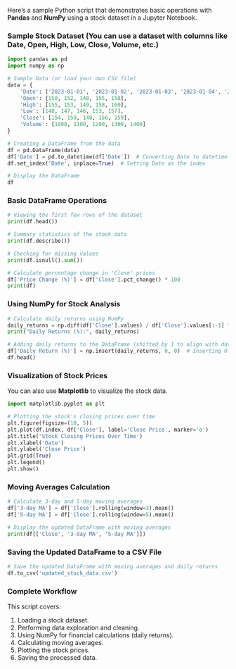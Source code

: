 Here’s a sample Python script that demonstrates basic operations with **Pandas** and **NumPy** using a stock dataset in a Jupyter Notebook.

### Sample Stock Dataset (You can use a dataset with columns like Date, Open, High, Low, Close, Volume, etc.)
```python
import pandas as pd
import numpy as np

# Sample Data (or load your own CSV file)
data = {
    'Date': ['2023-01-01', '2023-01-02', '2023-01-03', '2023-01-04', '2023-01-05'],
    'Open': [150, 152, 148, 155, 158],
    'High': [155, 153, 149, 158, 160],
    'Low': [148, 147, 146, 153, 157],
    'Close': [154, 150, 148, 156, 159],
    'Volume': [1000, 1100, 1200, 1300, 1400]
}

# Creating a DataFrame from the data
df = pd.DataFrame(data)
df['Date'] = pd.to_datetime(df['Date'])  # Converting Date to datetime format
df.set_index('Date', inplace=True)  # Setting Date as the index

# Display the DataFrame
df
```

### Basic DataFrame Operations
```python
# Viewing the first few rows of the dataset
print(df.head())

# Summary statistics of the stock data
print(df.describe())

# Checking for missing values
print(df.isnull().sum())

# Calculate percentage change in 'Close' prices
df['Price Change (%)'] = df['Close'].pct_change() * 100
print(df)
```

### Using NumPy for Stock Analysis
```python
# Calculate daily returns using NumPy
daily_returns = np.diff(df['Close'].values) / df['Close'].values[:-1] * 100
print("Daily Returns (%):", daily_returns)

# Adding daily returns to the DataFrame (shifted by 1 to align with dates)
df['Daily Return (%)'] = np.insert(daily_returns, 0, 0)  # Inserting 0 for the first day
df.head()
```

### Visualization of Stock Prices
You can also use **Matplotlib** to visualize the stock data.
```python
import matplotlib.pyplot as plt

# Plotting the stock's closing prices over time
plt.figure(figsize=(10, 5))
plt.plot(df.index, df['Close'], label='Close Price', marker='o')
plt.title('Stock Closing Prices Over Time')
plt.xlabel('Date')
plt.ylabel('Close Price')
plt.grid(True)
plt.legend()
plt.show()
```

### Moving Averages Calculation
```python
# Calculate 3-day and 5-day moving averages
df['3-day MA'] = df['Close'].rolling(window=3).mean()
df['5-day MA'] = df['Close'].rolling(window=5).mean()

# Display the updated DataFrame with moving averages
print(df[['Close', '3-day MA', '5-day MA']])
```

### Saving the Updated DataFrame to a CSV File
```python
# Save the updated DataFrame with moving averages and daily returns
df.to_csv('updated_stock_data.csv')
```

### Complete Workflow
This script covers:
1. Loading a stock dataset.
2. Performing data exploration and cleaning.
3. Using NumPy for financial calculations (daily returns).
4. Calculating moving averages.
5. Plotting the stock prices.
6. Saving the processed data.

